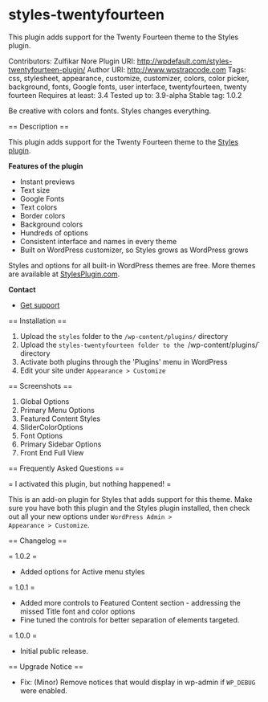 styles-twentyfourteen
=====================

This plugin adds support for the Twenty Fourteen theme to the Styles plugin.

Contributors: Zulfikar Nore
Plugin URI: http://wpdefault.com/styles-twentyfourteen-plugin/
Author URI: http://www.wpstrapcode.com
Tags: css, stylesheet, appearance, customize, customizer, colors, color picker, background, fonts, Google fonts, user interface, twentyfourteen, twenty fourteen
Requires at least: 3.4
Tested up to: 3.9-alpha
Stable tag: 1.0.2

Be creative with colors and fonts. Styles changes everything.

== Description ==

This plugin adds support for the Twenty Fourteen theme to the [Styles plugin](http://wordpress.org/extend/plugins/styles).

**Features of the plugin**

* Instant previews
* Text size
* Google Fonts
* Text colors
* Border colors
* Background colors
* Hundreds of options
* Consistent interface and names in every theme
* Built on WordPress customizer, so Styles grows as WordPress grows

Styles and options for all built-in WordPress themes are free. More themes are available at [StylesPlugin.com](http://stylesplugin.com).

**Contact**

* [Get support](http://wpdefault.com/forums/forum/styles-twentyfourteen/)

== Installation ==

1. Upload the `styles` folder to the `/wp-content/plugins/` directory
1. Upload the `styles-twentyfourteen folder to the `/wp-content/plugins/` directory
1. Activate both plugins through the 'Plugins' menu in WordPress
1. Edit your site under `Appearance > Customize`

== Screenshots ==

1. Global Options
2. Primary Menu Options
3. Featured Content Styles
4. SliderColorOptions
5. Font Options
6. Primary Sidebar Options
7. Front End Full View

== Frequently Asked Questions == 

= I activated this plugin, but nothing happened! =

This is an add-on plugin for Styles that adds support for this theme. Make sure you have both this plugin and the Styles plugin installed, then check out all your new options under <code>WordPress Admin > Appearance > Customize</code>.

== Changelog ==

= 1.0.2 =
* Added options for Active menu styles

= 1.0.1 =
* Added more controls to Featured Content section - addressing the missed Title font and color options
* Fine tuned the controls for better separation of elements targeted.

= 1.0.0 =
* Initial public release.

== Upgrade Notice ==

* Fix: (Minor) Remove notices that would display in wp-admin if `WP_DEBUG` were enabled.

